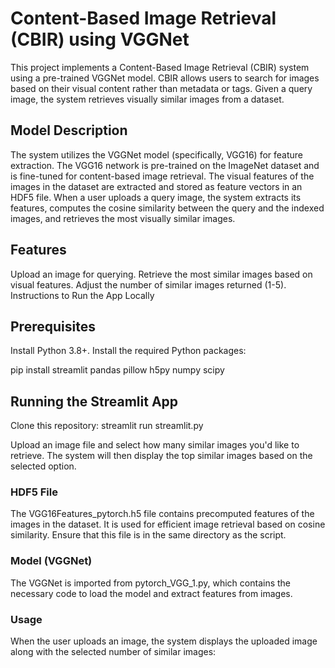 # Content-Based Image Retrieval (CBIR) using VGGNet

This project implements a Content-Based Image Retrieval (CBIR) system using a pre-trained VGGNet model. CBIR allows users to search for images based on their visual content rather than metadata or tags. Given a query image, the system retrieves visually similar images from a dataset.

## Model Description

The system utilizes the VGGNet model (specifically, VGG16) for feature extraction. The VGG16 network is pre-trained on the ImageNet dataset and is fine-tuned for content-based image retrieval. The visual features of the images in the dataset are extracted and stored as feature vectors in an HDF5 file. When a user uploads a query image, the system extracts its features, computes the cosine similarity between the query and the indexed images, and retrieves the most visually similar images.

## Features

Upload an image for querying.
Retrieve the most similar images based on visual features.
Adjust the number of similar images returned (1-5).
Instructions to Run the App Locally
## Prerequisites

Install Python 3.8+.
Install the required Python packages:

pip install streamlit pandas pillow h5py numpy scipy

## Running the Streamlit App
Clone this repository:
streamlit run streamlit.py

Upload an image file and select how many similar images you'd like to retrieve. The system will then display the top similar images based on the selected option.
### HDF5 File
The VGG16Features_pytorch.h5 file contains precomputed features of the images in the dataset. It is used for efficient image retrieval based on cosine similarity. Ensure that this file is in the same directory as the script.

### Model (VGGNet)
The VGGNet is imported from pytorch_VGG_1.py, which contains the necessary code to load the model and extract features from images.

### Usage
When the user uploads an image, the system displays the uploaded image along with the selected number of similar images:
